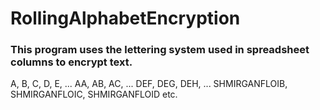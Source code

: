 # RollingAlphabetEncryption
### This program uses the lettering system used in spreadsheet columns to encrypt text.

A, B, C, D, E, ... AA, AB, AC, ... DEF, DEG, DEH, ... SHMIRGANFLOIB, SHMIRGANFLOIC, SHMIRGANFLOID etc.
